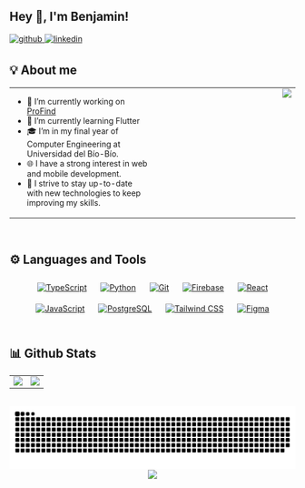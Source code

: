 ## Hey 👋, I'm Benjamin!  

<a href="https://github.com/BenjahYKP" target="_blank">
  <img src="https://img.shields.io/badge/github-%2324292e.svg?&style=for-the-badge&logo=github&logoColor=white" alt="github" style="margin-bottom: 5px;" />
</a>
<a href="https://linkedin.com/in/Benjamin-ortiz-a123992a2" target="_blank">
  <img src="https://img.shields.io/badge/linkedin-%231E77B5.svg?&style=for-the-badge&logo=linkedin&logoColor=white" alt="linkedin" style="margin-bottom: 5px;" />
</a>  

## 💡 About me  
<table><tr><td valign="top" width="50%">

- 🔭 I’m currently working on [ProFind](https://github.com/Roussd/Profind)  
- 🌱 I’m currently learning Flutter
- 🎓 I’m in my final year of Computer Engineering at Universidad del Bío-Bío.  
- 🌐 I have a strong interest in web and mobile development.  
- 🚀 I strive to stay up-to-date with new technologies to keep improving my skills.  

</td><td valign="top" width="50%">

<div align="center">
  <img src="https://media.tenor.com/1iAkkekFHDsAAAAM/nosolohit-stan-twitter.gif" align="right" style="width: 800" />
</div>  

</td></tr></table>  

<br/>  

## ⚙️ Languages and Tools  
<div align="center">  
  <a href="https://www.typescriptlang.org/" target="_blank"><img style="margin: 10px" src="https://profilinator.rishav.dev/skills-assets/typescript-original.svg" alt="TypeScript" height="25" /></a>  
  <a href="https://www.python.org/" target="_blank"><img style="margin: 10px" src="https://profilinator.rishav.dev/skills-assets/python-original.svg" alt="Python" height="25" /></a>  
  <a href="https://github.com/" target="_blank"><img style="margin: 10px" src="https://profilinator.rishav.dev/skills-assets/git-scm-icon.svg" alt="Git" height="25" /></a>  
  <a href="https://firebase.google.com/" target="_blank"><img style="margin: 10px" src="https://profilinator.rishav.dev/skills-assets/firebase.png" alt="Firebase" height="25" /></a>  
  <a href="https://reactjs.org/" target="_blank"><img style="margin: 10px" src="https://profilinator.rishav.dev/skills-assets/react-original-wordmark.svg" alt="React" height="25" /></a>  
  <a href="https://www.javascript.com/" target="_blank"><img style="margin: 10px" src="https://profilinator.rishav.dev/skills-assets/javascript-original.svg" alt="JavaScript" height="25" /></a>  
  <a href="https://www.postgresql.org/" target="_blank"><img style="margin: 10px" src="https://profilinator.rishav.dev/skills-assets/postgresql-original-wordmark.svg" alt="PostgreSQL" height="25" /></a>  
  <a href="https://www.tailwindcss.com/" target="_blank"><img style="margin: 10px" src="https://profilinator.rishav.dev/skills-assets/tailwindcss.svg" alt="Tailwind CSS" height="25" /></a>  
  <a href="https://www.figma.com/" target="_blank"><img style="margin: 10px" src="https://profilinator.rishav.dev/skills-assets/figma-icon.svg" alt="Figma" height="25" /></a>  
</div>  

<br/>  

## 📊 Github Stats  
<table><tr><td valign="top" width="50%">

  <img src="https://github-readme-stats.vercel.app/api?username=BenjahYKP&show_icons=true&theme=radical&count_private=true&hide_border=true" align="left" style="width: 100%" />

</td><td valign="top" width="50%">

  <img src="https://github-readme-stats.vercel.app/api/top-langs/?username=BenjahYKP&hide_border=true&theme=radical&layout=compact" align="left" style="width: 100%" />

</td></tr></table>  

<br/>  

<img src="https://raw.githubusercontent.com/platane/snk/output/github-contribution-grid-snake-dark.svg" align="left" height="" width="800" />  

<br/>  

<div align="center">
  <img src="https://komarev.com/ghpvc/?username=BenjahYKP&&style=flat-square" align="center" />
</div>  

<br/>  

<br/>  

<br />
